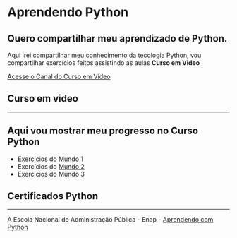 # Aprendendo Python
Quero compartilhar meu aprendizado de Python.
---
Aqui irei compartilhar meu conhecimento da tecologia Python, vou compartilhar exercícios feitos assistindo as aulas **Curso em Video**

[Acesse o Canal do Curso em Video](https://www.youtube.com/@CursoemVideo)

## Curso em video
---
Aqui vou mostrar meu progresso no Curso Python
---
* Exercícios do [Mundo 1](https://github.com/Genky76/Aprendendo-Python/tree/main/Curso%20em%20Video%20Python/Mundo%201)
* Exercícios do [Mundo 2](https://github.com/Genky76/Aprendendo-Python/tree/CursoPython/Curso%20em%20Video%20Python/Mundo%202)
* Exercícios do Mundo 3

## Certificados Python
---
A Escola Nacional de Administração Pública - Enap - [Aprendendo com Python](https://drive.google.com/file/d/11A1Q-1J7oUhzBMC9uaTtbJtrFEsyLrnn/view?usp=share_link)